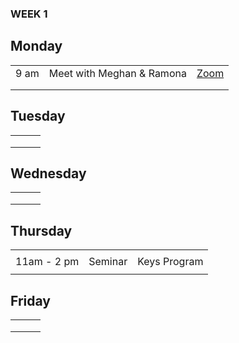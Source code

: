 ### WEEK 1

## Monday
|   |   |   |
|---|---|---|
| 9 am | Meet with Meghan & Ramona | <a href="https://arizona.zoom.us/j/97026119349">Zoom</a> |
|   |   |   |
|   |   |   |

## Tuesday
|   |   |   |
|---|---|---|
|   |   |   |
|   |   |   |
|   |   |   |

## Wednesday
|   |   |   |
|---|---|---|
|   |   |   |
|   |   |   |
|   |   |   |

## Thursday
|   |   |   |
|---|---|---|
|   |   |   |
| 11am - 2 pm | Seminar | Keys Program |
|   |   |   |

## Friday
|   |   |   |
|---|---|---|
|   |   |   |
|   |   |   |
|   |   |   |

